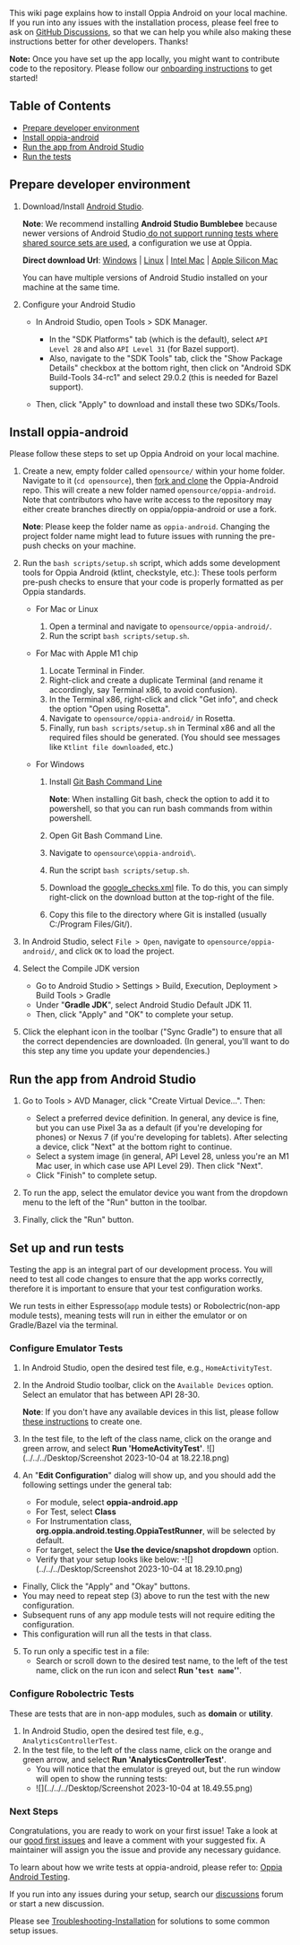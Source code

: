 This wiki page explains how to install Oppia Android on your local machine. If you run into any issues with the installation process, please feel free to ask on [GitHub Discussions](https://github.com/oppia/oppia-android/discussions/categories/q-a-installation), so that we can help you while also making these instructions better for other developers. Thanks!

**Note:** Once you have set up the app locally, you might want to contribute code to the repository. Please follow our [onboarding instructions](https://github.com/oppia/oppia-android/wiki/Contributing-to-Oppia-android#onboarding-instructions) to get started!

## Table of Contents

- [Prepare developer environment](#prepare-developer-environment)
- [Install oppia-android](#install-oppia-android)
- [Run the app from Android Studio](#run-the-app-from-android-studio)
- [Run the tests](#set-up-and-run-tests)


## Prepare developer environment

1. Download/Install [Android Studio](https://developer.android.com/studio/?gclid=EAIaIQobChMI8fX3n5Lb6AIVmH8rCh24JQsxEAAYASAAEgL4L_D_BwE&gclsrc=aw.ds#downloads). 
   
   **Note**: We recommend installing **Android Studio Bumblebee** because newer versions of Android Studio[ do not support running tests where shared source sets are used](https://issuetracker.google.com/issues/232007221#comment18), a configuration we use at Oppia.
   
   **Direct download Url**: [Windows](https://redirector.gvt1.com/edgedl/android/studio/install/2021.1.1.23/android-studio-2021.1.1.23-windows.exe) | [Linux](https://redirector.gvt1.com/edgedl/android/studio/ide-zips/2021.1.1.23/android-studio-2021.1.1.23-linux.tar.gz) | [Intel Mac](https://redirector.gvt1.com/edgedl/android/studio/install/2021.1.1.23/android-studio-2021.1.1.23-mac.dmg) | [Apple Silicon Mac](https://redirector.gvt1.com/edgedl/android/studio/install/2021.1.1.23/android-studio-2021.1.1.23-mac_arm.dmg)

   You can have multiple versions of Android Studio installed on your machine at the same time.

2. Configure your Android Studio
   - In Android Studio, open Tools > SDK Manager.
     - In the "SDK Platforms" tab (which is the default), select `API Level 28` and also `API Level 31` (for Bazel support).
     - Also, navigate to the "SDK Tools" tab, click the "Show Package Details" checkbox at the bottom right, then click on "Android SDK Build-Tools 34-rc1" and select 29.0.2 (this is needed for Bazel support).

   - Then, click "Apply" to download and install these two SDKs/Tools.

## Install oppia-android

Please follow these steps to set up Oppia Android on your local machine.

1. Create a new, empty folder called `opensource/` within your home folder. Navigate to it (`cd opensource`), then [fork and clone](https://github.com/oppia/oppia-android/wiki/Fork-and-Clone-Oppia-Android) the Oppia-Android repo. This will create a new folder named `opensource/oppia-android`. Note that contributors who have write access to the repository may either create branches directly on oppia/oppia-android or use a fork.

   **Note**: Please keep the folder name as `oppia-android`. Changing the project folder name might lead to future issues with running the pre-push checks on your machine.

2. Run the `bash scripts/setup.sh` script, which adds some development tools for Oppia Android (ktlint, checkstyle, etc.): These tools perform pre-push checks to ensure that your code is properly formatted as per Oppia standards.

    - For Mac or Linux
       1. Open a terminal and navigate to `opensource/oppia-android/`.
       2. Run the script `bash scripts/setup.sh`.

    - For Mac with Apple M1 chip
       1. Locate Terminal in Finder.
       2. Right-click and create a duplicate Terminal (and rename it accordingly, say Terminal x86, to avoid confusion).
       3. In the Terminal x86, right-click and click "Get info", and check the option "Open using Rosetta".
       4. Navigate to `opensource/oppia-android/` in Rosetta.
       5. Finally, run `bash scripts/setup.sh` in Terminal x86 and all the required files should be generated. (You should see messages like `Ktlint file downloaded`, etc.)

    - For Windows
       1. Install [Git Bash Command Line](https://gitforwindows.org/)
          
          **Note**: When installing Git bash, check the option to add it to powershell, so that you can run bash commands from within powershell. 
       2. Open Git Bash Command Line.
       3. Navigate to `opensource\oppia-android\`.
       4. Run the script `bash scripts/setup.sh`.
       5. Download the [google_checks.xml](https://github.com/checkstyle/checkstyle/blob/14005e371803bd52dff429904b354dc3e72638c0/src/main/resources/google_checks.xml) file. To do this, you can simply right-click on the download button at the top-right of the file.
       6. Copy this file to the directory where Git is installed (usually C:/Program Files/Git/).

3. In Android Studio, select `File > Open`, navigate to `opensource/oppia-android/`, and click `OK` to load the project.

4. Select the Compile JDK version
   - Go to Android Studio > Settings > Build, Execution, Deployment > Build Tools > Gradle
   - Under "**Gradle JDK**", select Android Studio Default JDK 11.
   - Then, click "Apply" and "OK" to complete your setup.
5. Click the elephant icon in the toolbar ("Sync Gradle") to ensure that all the correct dependencies are downloaded. (In general, you'll want to do this step any time you update your dependencies.)

## Run the app from Android Studio

1. Go to Tools > AVD Manager, click "Create Virtual Device...". Then:

   - Select a preferred device definition. In general, any device is fine, but you can use Pixel 3a as a default (if you're developing for phones) or Nexus 7 (if you're developing for tablets). After selecting a device, click "Next" at the bottom right to continue.
   - Select a system image (in general, API Level 28, unless you're an M1 Mac user, in which case use API Level 29). Then click "Next".
   - Click "Finish" to complete setup.

2. To run the app, select the emulator device you want from the dropdown menu to the left of the "Run" button in the toolbar.

3. Finally, click the "Run" button.

## Set up and run tests
Testing the app is an integral part of our development process. You will need to test all code changes to ensure that the app works correctly, therefore it is important to ensure that your test configuration works.

We run tests in either Espresso(`app` module tests) or Robolectric(non-app module tests), meaning tests will run in either the emulator or on Gradle/Bazel via the terminal.

### Configure Emulator Tests
1. In Android Studio, open the desired test file, e.g., `HomeActivityTest`.
2. In the Android Studio toolbar, click on the `Available Devices` option. Select an emulator that has between API 28-30.

   **Note**: If you don't have any available devices in this list, please follow [these instructions](#run-the-app-from-android-studio) to create one.
3. In the test file, to the left of the class name, click on the orange and green arrow, and select **Run 'HomeActivityTest'**.
![](../../../Desktop/Screenshot 2023-10-04 at 18.22.18.png)
4. An "**Edit Configuration**" dialog will show up, and you should add the following settings under the general tab:
   - For module, select **oppia-android.app**
   - For Test, select **Class**
   - For Instrumentation class, **org.oppia.android.testing.OppiaTestRunner**, will be selected by default.
   - For target, select the **Use the device/snapshot dropdown** option.
   - Verify that your setup looks like below:
   -![](../../../Desktop/Screenshot 2023-10-04 at 18.29.10.png)
- Finally, Click the "Apply" and "Okay" buttons.
- You may need to repeat step (3) above to run the test with the new configuration.
- Subsequent runs of any app module tests will not require editing the configuration.
- This configuration will run all the tests in that class.
5. To run only a specific test in a file:
   - Search or scroll down to the desired test name, to the left of the test name, click on the run icon and select **Run '`test name`''**.

### Configure Robolectric Tests
These are tests that are in non-app modules, such as **domain** or **utility**.
1. In Android Studio, open the desired test file, e.g., `AnalyticsControllerTest`.
2. In the test file, to the left of the class name, click on the orange and green arrow, and select **Run 'AnalyticsControllerTest'**.
   - You will notice that the emulator is greyed out, but the run window will open to show the running tests:
   - ![](../../../Desktop/Screenshot 2023-10-04 at 18.49.55.png)

### Next Steps
Congratulations, you are ready to work on your first issue! Take a look at our [good first issues](https://github.com/oppia/oppia-android/wiki/Oppia-Android-Testing) and leave a comment with your suggested fix. A maintainer will assign you the issue and provide any necessary guidance.

To learn about how we write tests at oppia-android, please refer to: [Oppia Android Testing](https://github.com/oppia/oppia-android/wiki/Oppia-Android-Testing).

If you run into any issues during your setup, search our [discussions](https://github.com/oppia/oppia-android/discussions) forum or start a new discussion.

Please see  [Troubleshooting-Installation](https://github.com/oppia/oppia-android/wiki/Troubleshooting-Installation) for solutions to some common setup issues.
